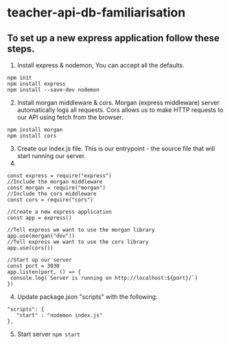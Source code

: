 # teacher-api-db-familiarisation

## To set up a new express application follow these steps.
1. Install express & nodemon, You can accept all the defaults.

```
npm init
npm install express
npm install --save-dev nodemon
```

2. Install morgan middleware & cors. Morgan (express middleware) server automatically logs all requests. Cors allows us to make HTTP requests to our API using fetch from the browser.

```
npm install morgan
npm install cors
```

3. Create our index.js file. This is our entrypoint - the source file that will start running our server.
4. 
```//Include the express library
const express = require("express")
//Include the morgan middleware
const morgan = require("morgan")
//Include the cors middleware
const cors = require("cors")

//Create a new express application
const app = express()

//Tell express we want to use the morgan library
app.use(morgan("dev"))
//Tell express we want to use the cors library
app.use(cors())

//Start up our server
const port = 3030
app.listen(port, () => {
 console.log(`Server is running on http://localhost:${port}/`)
})
```

4. Update package.json "scripts" with the following:
```
"scripts": {
   "start" : "nodemon index.js"
},
```
5. Start server `npm start`
